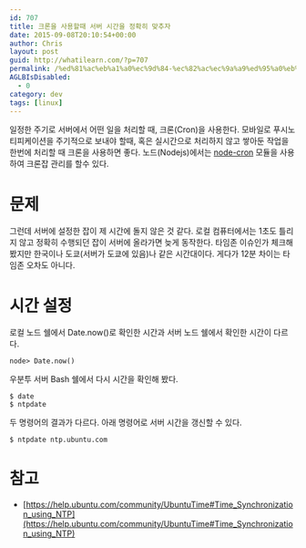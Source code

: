 ```yaml
---
id: 707
title: 크론을 사용할때 서버 시간을 정확히 맞추자
date: 2015-09-08T20:10:54+00:00
author: Chris
layout: post
guid: http://whatilearn.com/?p=707
permalink: /%ed%81%ac%eb%a1%a0%ec%9d%84-%ec%82%ac%ec%9a%a9%ed%95%a0%eb%95%8c-%ec%84%9c%eb%b2%84-%ec%8b%9c%ea%b0%84%ec%9d%84-%ec%a0%95%ed%99%95%ed%9e%88-%eb%a7%9e%ec%b6%94%ec%9e%90/
AGLBIsDisabled:
  - 0
category: dev
tags: [linux]
---
```

일정한 주기로 서버에서 어떤 일을 처리할 때, 크론(Cron)을 사용한다. 모바일로 푸시노티피케이션을 주기적으로 보내야 할때, 혹은 실시간으로 처리하지 않고 쌓아둔 작업을 한번에 처리할 때 크론을 사용하면 좋다. 노드(Nodejs)에서는 [node-cron](https://github.com/ncb000gt/node-cron) 모듈을 사용하여 크론잡 관리를 할수 있다.

문제
===

그런데 서버에 설정한 잡이 제 시간에 돌지 않은 것 같다. 로컬 컴퓨터에서는 1초도 틀리지 않고 정확히 수행되던 잡이 서버에 올라가면 늦게 동작한다. 타임존 이슈인가 체크해 봤지만 한국이나 도쿄(서버가 도쿄에 있음)나 같은 시간대이다. 게다가 12분 차이는 타임존 오차도 아니다.

시간 설정
=======

로컬 노드 쉘에서 Date.now()로 확인한 시간과 서버 노드 쉘에서 확인한 시간이 다르다.

```
node> Date.now()
```

우분투 서버 Bash 쉘에서 다시 시간을 확인해 봤다.

```
$ date
$ ntpdate
```

두 명령어의 결과가 다르다. 아래 명령어로 서버 시간을 갱신할 수 있다.

```
$ ntpdate ntp.ubuntu.com
```


참고
====

* [https://help.ubuntu.com/community/UbuntuTime#Time_Synchronization_using_NTP](https://help.ubuntu.com/community/UbuntuTime#Time_Synchronization_using_NTP)